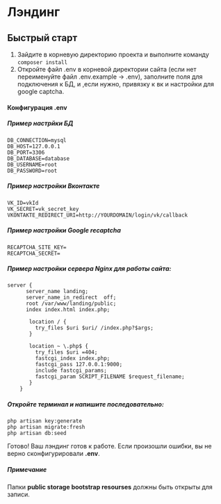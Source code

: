 # Лэндинг
## Быстрый старт
1. Зайдите в корневую директорию проекта и выполните команду
`composer install`
1. Откройте файл .env в корневой директории сайта (если нет переименуйте файл .env.example -> .env), заполните поля для подключения к БД, и ,если нужно, привязку к вк и настройки для google captcha.

#### Конфигурация .env
##### Пример настрйки БД
```
DB_CONNECTION=mysql
DB_HOST=127.0.0.1
DB_PORT=3306
DB_DATABASE=database
DB_USERNAME=root
DB_PASSWORD=root
```
##### Пример настройки Вконтакте
```
VK_ID=vkId
VK_SECRET=vk_secret_key
VKONTAKTE_REDIRECT_URI=http://YOURDOMAIN/login/vk/callback
```
##### Пример настройки Google recaptcha
```
RECAPTCHA_SITE_KEY=
RECAPTCHA_SECRET=
```
##### Пример настройки сервера Nginx для работы сайта:
```
server {
      server_name landing;
      server_name_in_redirect  off;
      root /var/www/landing/public;
      index index.html index.php;

       location / {
         try_files $uri $uri/ /index.php?$args;
       }

       location ~ \.php$ {
         try_files $uri =404;
         fastcgi_index index.php;
         fastcgi_pass 127.0.0.1:9000;
         include fastcgi_params;
         fastcgi_param SCRIPT_FILENAME $request_filename;
       }
    }
```
##### Откройте терминал и напишите последовательно: 
```
php artisan key:generate 
php artisan migrate:fresh
php artisan db:seed
```
Готово! Ваш лэндинг готов к работе. Если произошли ошибки, вы не верно сконфигурировали **.env**.
##### Примечание
Папки **public storage bootstrap resourses** должны быть открыты для записи.